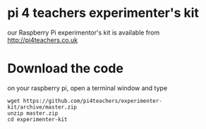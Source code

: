# pi 4 teachers experimenter's kit

our Raspberry Pi experimentor's kit is available from http://pi4teachers.co.uk

# Download the code

on your raspberry pi, open a terminal window and type

    wget https://github.com/pi4teachers/experimenter-kit/archive/master.zip
    unzip master.zip
    cd experimenter-kit

